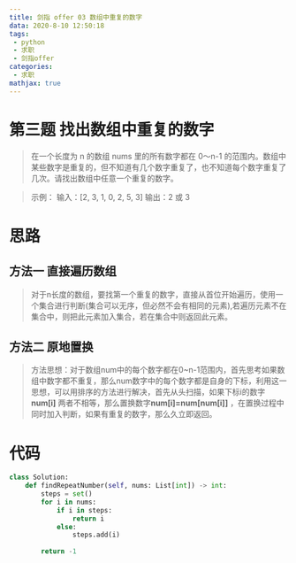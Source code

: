 ```yaml
---
title: 剑指 offer 03 数组中重复的数字
data: 2020-8-10 12:50:18
tags:
 - python
 - 求职
 - 剑指offer
categories:
 - 求职
mathjax: true
---
```



# 第三题 找出数组中重复的数字 


>在一个长度为 n 的数组 nums 里的所有数字都在 0～n-1 的范围内。数组中某些数字是重复的，但不知道有几个数字重复了，也不知道每个数字重复了几次。请找出数组中任意一个重复的数字。

>示例：
输入：[2, 3, 1, 0, 2, 5, 3]
输出：2 或 3 


# 思路
## 方法一 直接遍历数组
>对于n长度的数组，要找第一个重复的数字，直接从首位开始遍历，使用一个集合进行判断(集合可以无序，但必然不会有相同的元素),若遍历元素不在集合中，则把此元素加入集合，若在集合中则返回此元素。

## 方法二 原地置换

>方法思想：对于数组num中的每个数字都在0~n-1范围内，首先思考如果数组中数字都不重复，那么num数字中的每个数字都是自身的下标，利用这一思想，可以用排序的方法进行解决，首先从头扫描，如果下标i的数字 **num[i]** 两者不相等，那么置换数字**num[i]=num[num[i]]** ，在置换过程中同时加入判断，如果有重复的数字，那么久立即返回。

# 代码

``` python
class Solution:
    def findRepeatNumber(self, nums: List[int]) -> int:
        steps = set()
        for i in nums:
            if i in steps:
                return i
            else:
                steps.add(i)
        
        return -1
```